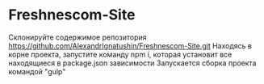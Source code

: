 # Freshnescom-Site

Склонируйте содержимое репозитория https://github.com/AlexandrIgnatushin/Freshnescom-Site.git
Находясь в корне проекта, запустите команду npm i, которая установит все находящиеся в package.json зависимости
Запускается сборка проекта командой "gulp"
